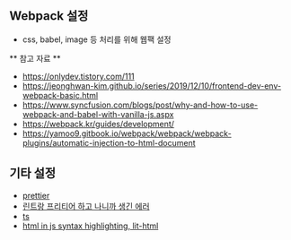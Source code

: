 ## Webpack 설정

- css, babel, image 등 처리를 위해 웹팩 설정

** 참고 자료 **

- https://onlydev.tistory.com/111
- https://jeonghwan-kim.github.io/series/2019/12/10/frontend-dev-env-webpack-basic.html
- https://www.syncfusion.com/blogs/post/why-and-how-to-use-webpack-and-babel-with-vanilla-js.aspx
- https://webpack.kr/guides/development/
- https://yamoo9.gitbook.io/webpack/webpack/webpack-plugins/automatic-injection-to-html-document

## 기타 설정

- [prettier](https://lakelouise.tistory.com/200)
- [린트랑 프리티어 하고 나니까 생긴 에러](https://github.com/AtomLinter/linter-eslint/issues/462)
- [ts](https://webpack.js.org/guides/typescript/#basic-setup)
- [html in js syntax highlighting, lit-html](https://github.com/lit/lit)
